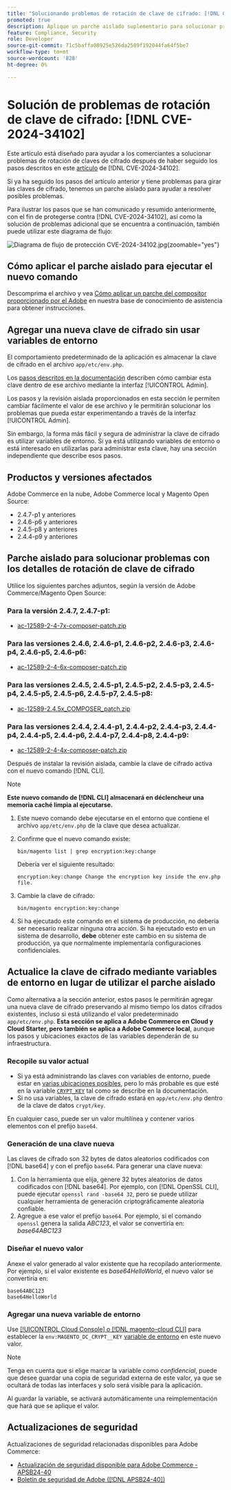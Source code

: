 ```yaml
---
title: "Solucionando problemas de rotación de clave de cifrado: [!DNL CVE-2024-34102]"
promoted: true
description: Aplique un parche aislado suplementario para solucionar problemas adicionales al actualizar el problema de claves de cifrado de  [!DNL CVE-2024-34102] para Adobe Commerce 2.4.4-p8, 2.4.5-p7, 2.4.6-p5, 2.4.7 y versiones anteriores.
feature: Compliance, Security
role: Developer
source-git-commit: 71c5baffa08925e526da2509f192044fa64f5be7
workflow-type: tm+mt
source-wordcount: '828'
ht-degree: 0%

---
```


# Solución de problemas de rotación de clave de cifrado: [!DNL CVE-2024-34102]

Este artículo está diseñado para ayudar a los comerciantes a solucionar problemas de rotación de claves de cifrado después de haber seguido los pasos descritos en este [artículo](https://experienceleague.adobe.com/en/docs/commerce-knowledge-base/kb/troubleshooting/known-issues-patches-attached/security-update-available-for-adobe-commerce-apsb24-40-revised-to-include-isolated-patch-for-cve-2024-34102) de [!DNL CVE-2024-34102].

Si ya ha seguido los pasos del artículo anterior y tiene problemas para girar las claves de cifrado, tenemos un parche aislado para ayudar a resolver posibles problemas.

Para ilustrar los pasos que se han comunicado y resumido anteriormente, con el fin de protegerse contra [!DNL CVE-2024-34102], así como la solución de problemas adicional que se encuentra a continuación, también puede utilizar este diagrama de flujo:


![Diagrama de flujo de protección CVE-2024-34102.jpg](assets/cve-2024-34102-protection-flow-chart.jpg){zoomable="yes"}


## Cómo aplicar el parche aislado para ejecutar el nuevo comando

Descomprima el archivo y vea [Cómo aplicar un parche del compositor proporcionado por el Adobe](https://experienceleague.adobe.com/docs/commerce-knowledge-base/kb/how-to/how-to-apply-a-composer-patch-provided-by-magento.html) en nuestra base de conocimiento de asistencia para obtener instrucciones.

## Agregar una nueva clave de cifrado sin usar variables de entorno

El comportamiento predeterminado de la aplicación es almacenar la clave de cifrado en el archivo `app/etc/env.php`.

Los [pasos descritos en la documentación](https://experienceleague.adobe.com/en/docs/commerce-admin/systems/security/encryption-key) describen cómo cambiar esta clave dentro de ese archivo mediante la interfaz [!UICONTROL Admin].

Los pasos y la revisión aislada proporcionados en esta sección le permiten cambiar fácilmente el valor de ese archivo y le permitirán solucionar los problemas que pueda estar experimentando a través de la interfaz [!UICONTROL Admin].

Sin embargo, la forma más fácil y segura de administrar la clave de cifrado es utilizar variables de entorno. Si ya está utilizando variables de entorno o está interesado en utilizarlas para administrar esta clave, hay una sección independiente que describe esos pasos.

## Productos y versiones afectados

Adobe Commerce en la nube, Adobe Commerce local y Magento Open Source:

* 2.4.7-p1 y anteriores
* 2.4.6-p6 y anteriores
* 2.4.5-p8 y anteriores
* 2.4.4-p9 y anteriores

## Parche aislado para solucionar problemas con los detalles de rotación de clave de cifrado

Utilice los siguientes parches adjuntos, según la versión de Adobe Commerce/Magento Open Source:

### Para la versión 2.4.7, 2.4.7-p1:

* [ac-12589-2-4-7x-composer-patch.zip](assets/ac-12589-2-4-7x-composer-patch.zip)

### Para las versiones 2.4.6, 2.4.6-p1, 2.4.6-p2, 2.4.6-p3, 2.4.6-p4, 2.4.6-p5, 2.4.6-p6:

* [ac-12589-2-4-6x-composer-patch.zip](assets/ac-12589-2-4-6x-composer-patch.zip)

### Para las versiones 2.4.5, 2.4.5-p1, 2.4.5-p2, 2.4.5-p3, 2.4.5-p4, 2.4.5-p5, 2.4.5-p6, 2.4.5-p7, 2.4.5-p8:

* [ac-12589-2.4.5x_COMPOSER_patch.zip](assets/ac-12589-2-4-5x-composer-patch.zip)

### Para las versiones 2.4.4, 2.4.4-p1, 2.4.4-p2, 2.4.4-p3, 2.4.4-p4, 2.4.4-p5, 2.4.4-p6, 2.4.4-p7, 2.4.4-p8, 2.4.4-p9:

* [ac-12589-2-4-4x-composer-patch.zip](assets/ac-12589-2-4-4x-composer-patch.zip)


Después de instalar la revisión aislada, cambie la clave de cifrado activa con el nuevo comando [!DNL CLI].

>[!NOTE]
>
>**Este nuevo comando de [!DNL CLI] almacenará en déclencheur una memoria caché limpia al ejecutarse.**

1. Este nuevo comando debe ejecutarse en el entorno que contiene el archivo `app/etc/env.php` de la clave que desea actualizar.
1. Confirme que el nuevo comando existe:

   ```
   bin/magento list | grep encryption:key:change
   ```

   Debería ver el siguiente resultado:

   ```
   encryption:key:change Change the encryption key inside the env.php file.
   ```

1. Cambie la clave de cifrado:

   ```
   bin/magento encryption:key:change
   ```

1. Si ha ejecutado este comando en el sistema de producción, no debería ser necesario realizar ninguna otra acción.
Si ha ejecutado esto en un sistema de desarrollo, **debe** obtener este cambio en su sistema de producción, ya que normalmente implementaría configuraciones confidenciales.

## Actualice la clave de cifrado mediante variables de entorno en lugar de utilizar el parche aislado

Como alternativa a la sección anterior, estos pasos le permitirán agregar una nueva clave de cifrado preservando al mismo tiempo los datos cifrados existentes, incluso si está utilizando el valor predeterminado `app/etc/env.php`.
**Esta sección se aplica a Adobe Commerce en Cloud y Cloud Starter, pero también se aplica a Adobe Commerce local**, aunque los pasos y ubicaciones exactos de las variables dependerán de su infraestructura.

### Recopile su valor actual

* Si ya está administrando las claves con variables de entorno, puede estar en [varias ubicaciones posibles](https://experienceleague.adobe.com/en/docs/commerce-cloud-service/user-guide/configure/env/stage/variables-intro), pero lo más probable es que esté en la variable [`CRYPT_KEY`](https://experienceleague.adobe.com/en/docs/commerce-cloud-service/user-guide/configure/env/stage/variables-deploy#crypt_key) tal como se describe en la documentación.
* Si no usa variables, la clave de cifrado estará en `app/etc/env.php` dentro de la clave de datos `crypt/key`.

En cualquier caso, puede ser un valor multilínea y contener varios elementos con el prefijo `base64`.

### Generación de una clave nueva

Las claves de cifrado son 32 bytes de datos aleatorios codificados con [!DNL base64] y con el prefijo `base64`.
Para generar una clave nueva:

1. Con la herramienta que elija, genere 32 bytes aleatorios de datos codificados con [!DNL base64]. Por ejemplo, con [!DNL OpenSSL CLI], puede ejecutar `openssl rand -base64 32`, pero se puede utilizar cualquier herramienta de generación criptográficamente aleatoria confiable.
1. Agregue a ese valor el prefijo `base64`. Por ejemplo, si el comando `openssl` genera la salida *ABC123*, el valor se convertiría en: *base64ABC123*

### Diseñar el nuevo valor

Anexe el valor generado al valor existente que ha recopilado anteriormente. Por ejemplo, si el valor existente es *base64HelloWorld*, el nuevo valor se convertiría en:<br>

```
base64ABC123
base64HelloWorld
```

### Agregar una nueva variable de entorno

Use [[!UICONTROL Cloud Console] o  [!DNL magento-cloud CLI]](https://experienceleague.adobe.com/en/docs/commerce-cloud-service/user-guide/configure/env/variable-levels) para establecer la `env:MAGENTO_DC_CRYPT__KEY` [variable de entorno](https://experienceleague.adobe.com/en/docs/commerce-cloud-service/user-guide/configure/env/stage/variables-cloud) en este nuevo valor.

>[!NOTE]
>
>Tenga en cuenta que si elige marcar la variable como *confidencial*, puede que desee guardar una copia de seguridad externa de este valor, ya que se ocultará de todas las interfaces y solo será visible para la aplicación.

Al guardar la variable, se activará automáticamente una reimplementación que hará que se aplique el valor.

## Actualizaciones de seguridad

Actualizaciones de seguridad relacionadas disponibles para Adobe Commerce:

* [Actualización de seguridad disponible para Adobe Commerce - APSB24-40](https://experienceleague.adobe.com/en/docs/commerce-knowledge-base/kb/troubleshooting/known-issues-patches-attached/security-update-available-for-adobe-commerce-apsb24-40-revised-to-include-isolated-patch-for-cve-2024-34102)
* [Boletín de seguridad de Adobe ([!DNL APSB24-40])](https://helpx.adobe.com/security/products/magento/apsb24-40.html)
